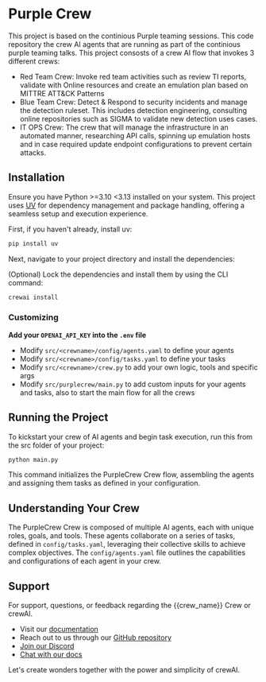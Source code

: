 # Purple Crew

This project is based on the continious Purple teaming sessions. This code repository the crew AI agents that are running as part of the continious purple teaming talks. This project consosts of a crew AI flow that invokes 3 different crews: 
 -  Red Team Crew: Invoke red team activities such as review TI reports, validate with Online resources and create an emulation plan based on MITTRE ATT&CK Patterns
 -  Blue Team Crew: Detect & Respond to security incidents and manage the detection ruleset. This includes detection engineering, consulting online repositories such as SIGMA to validate new detection uses cases.
 -  IT OPS Crew: The crew that will manage the infrastructure in an automated manner, researching API calls, spinning up emulation hosts and in case required update endpoint configurations to prevent certain attacks.


## Installation

Ensure you have Python >=3.10 <3.13 installed on your system. This project uses [UV](https://docs.astral.sh/uv/) for dependency management and package handling, offering a seamless setup and execution experience.

First, if you haven't already, install uv:

```bash
pip install uv
```

Next, navigate to your project directory and install the dependencies:

(Optional) Lock the dependencies and install them by using the CLI command:
```bash
crewai install
```

### Customizing

**Add your `OPENAI_API_KEY` into the `.env` file**

- Modify `src/<crewname>/config/agents.yaml` to define your agents
- Modify `src/<crewname>/config/tasks.yaml` to define your tasks
- Modify `src/<crewname>/crew.py` to add your own logic, tools and specific args
- Modify `src/purplecrew/main.py` to add custom inputs for your agents and tasks, also to start the main flow for all the crews

## Running the Project

To kickstart your crew of AI agents and begin task execution, run this from the src folder of your project:

```bash
python main.py 
```

This command initializes the PurpleCrew Crew flow, assembling the agents and assigning them tasks as defined in your configuration.

## Understanding Your Crew

The PurpleCrew Crew is composed of multiple AI agents, each with unique roles, goals, and tools. These agents collaborate on a series of tasks, defined in `config/tasks.yaml`, leveraging their collective skills to achieve complex objectives. The `config/agents.yaml` file outlines the capabilities and configurations of each agent in your crew.

## Support

For support, questions, or feedback regarding the {{crew_name}} Crew or crewAI.

- Visit our [documentation](https://docs.crewai.com)
- Reach out to us through our [GitHub repository](https://github.com/joaomdmoura/crewai)
- [Join our Discord](https://discord.com/invite/X4JWnZnxPb)
- [Chat with our docs](https://chatg.pt/DWjSBZn)

Let's create wonders together with the power and simplicity of crewAI.
